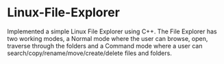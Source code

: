 # Linux-File-Explorer
Implemented a simple Linux File Explorer using C++. The File Explorer has two working modes, a Normal mode where the user can browse, open, traverse through the folders and a Command mode where a user can search/copy/rename/move/create/delete files and folders.
